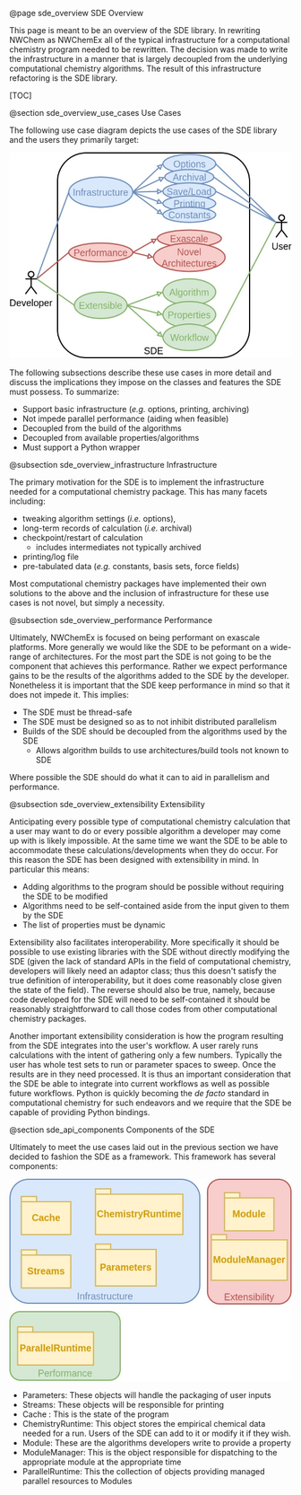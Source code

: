 @page sde_overview SDE Overview

This page is meant to be an overview of the SDE library.  In rewriting NWChem as
NWChemEx all of the typical infrastructure for a computational chemistry program
needed to be rewritten.  The decision was made to write the infrastructure in a
manner that is largely decoupled from the underlying computational chemistry
algorithms.  The result of this infrastructure refactoring is the SDE library.

[TOC]

@section sde_overview_use_cases Use Cases

The following use case diagram depicts the use cases of the SDE library and the
users they primarily target:

![](uml/SDEAPI_use_cases.jpg)

The following subsections describe these use cases in more detail and discuss
the implications they impose on the classes and features the SDE must possess.
To summarize:

- Support basic infrastructure (*e.g.* options, printing, archiving)
- Not impede parallel performance (aiding when feasible)
- Decoupled from the build of the algorithms
- Decoupled from available properties/algorithms
- Must support a Python wrapper


@subsection sde_overview_infrastructure Infrastructure

The primary motivation for the SDE is to implement the infrastructure needed for
a computational chemistry package.  This has many facets including: 

- tweaking algorithm settings (*i.e.* options),
- long-term records of calculation (*i.e.* archival)
- checkpoint/restart of calculation
  - includes intermediates not typically archived
- printing/log file 
- pre-tabulated data (*e.g.* constants, basis sets, force fields)

Most computational chemistry packages have implemented their own solutions to
the above and the inclusion of infrastructure for these use cases is not novel,
but simply a necessity.

@subsection sde_overview_performance Performance

Ultimately, NWChemEx is focused on being performant on exascale platforms.  More
generally we would like the SDE to be peformant on a wide-range of 
architectures.  For the most part the SDE is not going to be the component that
achieves this performance.  Rather we expect performance gains to be the results
of the algorithms added to the SDE by the developer.  Nonetheless it is 
important that the SDE keep performance in mind so that it does not impede it.
This implies:

- The SDE must be thread-safe
- The SDE must be designed so as to not inhibit distributed parallelism
- Builds of the SDE should be decoupled from the algorithms used by the SDE
  - Allows algorithm builds to use architectures/build tools not known to SDE
  
Where possible the SDE should do what it can to aid in parallelism and 
performance.   
    
@subsection sde_overview_extensibility Extensibility

Anticipating every possible type of computational chemistry calculation that a
user may want to do or every possible algorithm a developer may come up with is
likely impossible.  At the same time we want the SDE to be able to accommodate
these calculations/developments when they do occur.  For this reason the SDE has
been designed with extensibility in mind.  In particular this means:

- Adding algorithms to the program should be possible without requiring the SDE
  to be modified
- Algorithms need to be self-contained aside from the input given to them by the
  SDE
- The list of properties must be dynamic

Extensibility also facilitates interoperability.  More specifically it 
should be possible to use existing libraries with the SDE without directly 
modifying the SDE (given the lack of standard APIs in the field of computational
chemistry, developers will likely need an adaptor class; thus this doesn't 
satisfy the true definition of interoperability, but it does come reasonably 
close given the state of the field).  The reverse should also be true, 
namely, because code developed for the SDE will need to be self-contained it 
should be reasonably straightforward to call those codes from other 
computational chemistry packages.

Another important extensibility consideration is how the program resulting from
the SDE integrates into the user's workflow.  A user rarely runs calculations
with the intent of gathering only a few numbers.  Typically the user has whole
test sets to run or parameter spaces to sweep.  Once the results are in they 
need processed.  It is thus an important consideration that the SDE be able to
integrate into current workflows as well as possible future workflows.  Python
is quickly becoming the *de facto* standard in computational chemistry for such
endeavors and we require that the SDE be capable of providing Python bindings. 

@section sde_api_components Components of the SDE

Ultimately to meet the use cases laid out in the previous section we have 
decided to fashion the SDE as a framework.  This framework has several
components:

![](uml/SDEAPI_components.jpg)

- Parameters: These objects will handle the packaging of user inputs
- Streams: These objects will be responsible for printing
- Cache : This is the state of the program
- ChemistryRuntime: This object stores the empirical chemical data needed for a
  run.  Users of the SDE can add to it or modify it if they wish.
- Module: These are the algorithms developers write to provide a property
- ModuleManager: This is the object responsible for dispatching to the 
  appropriate module at the appropriate time
- ParallelRuntime: This the collection of objects providing managed parallel 
  resources to Modules  
